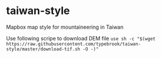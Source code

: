 # taiwan-style
Mapbox map style for mountaineering in Taiwan

Use following scripe to download DEM file
```use sh -c "$(wget https://raw.githubusercontent.com/typebrook/taiwan-style/master/download-tif.sh -O -)"``` 
